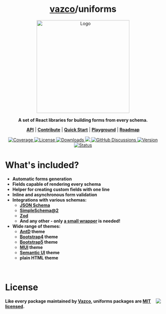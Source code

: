 <h1 align="center">
    <a href="https://github.com/vazco">vazco</a>/uniforms
</h1>

<p align="center">
    <img src="uniforms.svg" alt="Logo" height="300" />
</p>

<p align="center">
    <strong>A set of React libraries for building forms from every schema.</strong>
</p>

<p align="center">
    <strong><a href="https://uniforms.tools/docs/api-reference/forms">API</a></strong> |
    <strong><a href="https://github.com/vazco/uniforms/blob/master/.github/CONTRIBUTING.md">Contribute</a></strong> |
    <strong><a href="https://uniforms.tools/docs/getting-started/basic-usage">Quick Start</a></strong> |
    <strong><a href="https://uniforms.tools/docs/examples/basic-usage">Playground</a></strong> |
    <strong><a href="https://github.com/orgs/vazco/projects/4/views/5">Roadmap</a></strong>
</p>

<p align="center">
    <a href="https://codecov.io/gh/vazco/uniforms">
        <img src="https://img.shields.io/codecov/c/github/vazco/uniforms.svg" alt="Coverage" />
    </a>
    <a href="https://npmjs.org/package/uniforms">
        <img src="https://img.shields.io/npm/l/uniforms.svg" alt="License" />
    </a>
    <a href="https://npmjs.org/package/uniforms">
        <img src="https://img.shields.io/npm/dm/uniforms.svg" alt="Downloads" />
    </a>
    <a href="https://vazco.eu">
        <img src="https://img.shields.io/badge/vazco-package-blue.svg?logo=data%3Aimage%2Fpng%3Bbase64%2CiVBORw0KGgoAAAANSUhEUgAAAA4AAAAOCAYAAAAfSC3RAAAABmJLR0QA%2FwD%2FAP%2BgvaeTAAAACXBIWXMAAAsTAAALEwEAmpwYAAAAB3RJTUUH4QMfFAIRHb8WQgAAAY1JREFUKM%2BNkLFrGgEUxr87FMnpnXdIqxi1Q3VxachgSbcOgRBCTMbgH9CCW%2BjSUminSpEmBEIpHW7rkCmQSSjEKVOGEAK5bOFyk4c5TMRTyZ1fl5aK9ai%2F8b334%2Ft4QBBmLQmz9jpoLSKYPQCfYdaezi6atTKAMoAYgK1pJ8LkQPr5JspHsbO%2BFilAEADQArCA3Ftn%2FC40KebPO4Ln37peNNxrFxPSXTaW9cPiewDbgYkkXwBYB3B5dHES3W8cpM254ctOJhr3wsKqs7Zj%2FdOZZITkMf9yT%2FKq3e18eHf47fmTT5XE1H%2BQ3GAwDyQ%2FkkxMSvLvhP%2FxZVLc42zYJBf%2FSPMkW57nsd%2Fv03VdDgYDjkajIPkryVDIdd1Xtm0%2Fdhznptvtmr7vu5IkRRRFySiKko%2FH45BlebzgJoBdodls%2FjAM49SyrIau69etVmsIIFStVnPFYvFZoVBY1jRtJZlMpjRNm5MkCaIofhfq9XrMMIyeruuc9u1KpRIulUqqqqpLqqqW0%2Bl0OZVKyb8ANqUwunhV3dcAAAAASUVORK5CYII%3D" />
    </a>
    <a href="https://github.com/vazco/uniforms/discussions">
        <img src="https://img.shields.io/badge/chat-on%20discussions-brightgreen.svg" alt="GitHub Discussions" />
    </a>
    <a href="https://npmjs.org/package/uniforms">
        <img src="https://img.shields.io/npm/v/uniforms.svg" alt="Version" />
    </a>
    <a href="https://github.com/vazco/uniforms/actions?query=branch:master">
        <img src="https://img.shields.io/github/actions/workflow/status/vazco/uniforms/CI.yml.svg?branch=master" alt="Status" />
    </a>
</p>

# What's included?

- **Automatic forms generation**
- **Fields capable of rendering every schema**
- **Helper for creating custom fields with one line**
- **Inline and asynchronous form validation**
- **Integrations with various schemas:**
  - **[JSON Schema](http://json-schema.org/)**
  - **[SimpleSchema@2](https://github.com/aldeed/node-simple-schema)**
  - **[Zod](https://github.com/colinhacks/zod)**
  - **And any other - only [a small wrapper](https://uniforms.tools/#/introduction) is needed!**
- **Wide range of themes:**
  - **[AntD](https://ant.design/) theme**
  - **[Bootstrap4](https://getbootstrap.com/docs/4.6) theme**
  - **[Bootstrap5](https://getbootstrap.com/) theme**
  - **[MUI](https://mui.com/) theme**
  - **[Semantic UI](http://semantic-ui.com/) theme**
  - **plain HTML theme**

<br />

# License

<img src="https://vazco.eu/banner.png" align="right" />

**Like every package maintained by [Vazco](https://vazco.eu/), uniforms packages are [MIT licensed](https://github.com/vazco/uniforms/blob/master/LICENSE).**
